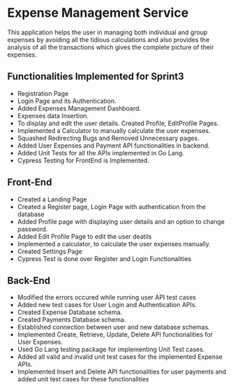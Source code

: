 # Expense Management Service
This application helps the user in managing both individual and group expenses by avoiding all the tidious calculations and also provides the analysis of all the transactions which gives the complete picture of their expenses.


## Functionalities Implemented for Sprint3

 * Registration Page
 * Login Page and its Authentication.
 * Added Expenses Management Dashboard.
 * Expenses data Insertion.
 * To display and edit the user details. Created Profile, EditProfile Pages. 
 * Implemented a Calculator to manually calculate the user expenses.
 * Squashed Redirecting Bugs and Removed Unnecessary pages.
 * Added User Expenses and Payment API functionalities in backend.
 * Added Unit Tests for all the APIs implemented in Go Lang.
 * Cypress Testing for FrontEnd is Implemented.

## Front-End
 * Created a Landing Page
 * Created a Register page, Login Page with authentication from the database 
 * Added Profile page with displaying user details and an option to change password.
 * Added Edit Profile Page to edit the user deatils
 * Implemented a calculator, to calculate the user expenses manually.
 * Created Settings Page
 * Cypress Test is done over Register and Login Functionalities

## Back-End

 * Modified the errors occured while running user API test cases
 * Added new test cases for User Login and Authentication APIs.
 * Created Expense Database schema.
 * Created Payments Database schema.
 * Established connection between user and new database schemas.
 * Implemented Create, Retrieve, Update, Delete API functionalities for User Expenses.
 * Used Go Lang testing package for implementing Unit Test cases.
 * Added all valid and invalid unit test cases for the implemented Expense APIs.
 * Implemented Insert and Delete API functionalities for user payments and added unit test cases for these functionalities

 



